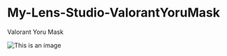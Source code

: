 # My-Lens-Studio-ValorantYoruMask

Valorant Yoru Mask

![This is an image](https://drive.google.com/file/d/1aZq3nCbFDH5o_Sxz1eOD4aEJNDHo1eUj/view?usp=sharing)
